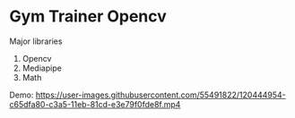 # Gym Trainer Opencv

Major libraries

1) Opencv
2) Mediapipe
3) Math

Demo: 
https://user-images.githubusercontent.com/55491822/120444954-c65dfa80-c3a5-11eb-81cd-e3e79f0fde8f.mp4

